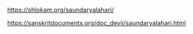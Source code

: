 
https://shlokam.org/saundaryalahari/

https://sanskritdocuments.org/doc_devii/saundaryalahari.html

